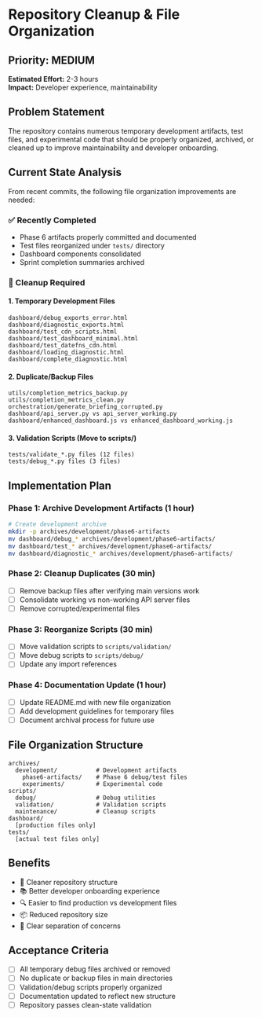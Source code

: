 # Repository Cleanup & File Organization

## Priority: MEDIUM  
**Estimated Effort:** 2-3 hours  
**Impact:** Developer experience, maintainability

## Problem Statement
The repository contains numerous temporary development artifacts, test files, and experimental code that should be properly organized, archived, or cleaned up to improve maintainability and developer onboarding.

## Current State Analysis
From recent commits, the following file organization improvements are needed:

### ✅ Recently Completed
- Phase 6 artifacts properly committed and documented
- Test files reorganized under `tests/` directory  
- Dashboard components consolidated
- Sprint completion summaries archived

### 🧹 Cleanup Required

#### 1. Temporary Development Files
```
dashboard/debug_exports_error.html
dashboard/diagnostic_exports.html  
dashboard/test_cdn_scripts.html
dashboard/test_dashboard_minimal.html
dashboard/test_datefns_cdn.html
dashboard/loading_diagnostic.html
dashboard/complete_diagnostic.html
```

#### 2. Duplicate/Backup Files
```
utils/completion_metrics_backup.py
utils/completion_metrics_clean.py  
orchestration/generate_briefing_corrupted.py
dashboard/api_server.py vs api_server_working.py
dashboard/enhanced_dashboard.js vs enhanced_dashboard_working.js
```

#### 3. Validation Scripts (Move to scripts/)
```
tests/validate_*.py files (12 files)
tests/debug_*.py files (3 files)
```

## Implementation Plan

### Phase 1: Archive Development Artifacts (1 hour)
```bash
# Create development archive
mkdir -p archives/development/phase6-artifacts
mv dashboard/debug_* archives/development/phase6-artifacts/
mv dashboard/test_* archives/development/phase6-artifacts/
mv dashboard/diagnostic_* archives/development/phase6-artifacts/
```

### Phase 2: Cleanup Duplicates (30 min)
- [ ] Remove backup files after verifying main versions work
- [ ] Consolidate working vs non-working API server files
- [ ] Remove corrupted/experimental files

### Phase 3: Reorganize Scripts (30 min)  
- [ ] Move validation scripts to `scripts/validation/`
- [ ] Move debug scripts to `scripts/debug/`
- [ ] Update any import references

### Phase 4: Documentation Update (1 hour)
- [ ] Update README.md with new file organization
- [ ] Add development guidelines for temporary files
- [ ] Document archival process for future use

## File Organization Structure
```
archives/
  development/           # Development artifacts
    phase6-artifacts/    # Phase 6 debug/test files  
    experiments/         # Experimental code
scripts/
  debug/                 # Debug utilities
  validation/            # Validation scripts  
  maintenance/           # Cleanup scripts
dashboard/
  [production files only]
tests/
  [actual test files only]
```

## Benefits
- 🧹 Cleaner repository structure
- 📚 Better developer onboarding experience  
- 🔍 Easier to find production vs development files
- 📦 Reduced repository size
- 🎯 Clear separation of concerns

## Acceptance Criteria
- [ ] All temporary debug files archived or removed
- [ ] No duplicate or backup files in main directories
- [ ] Validation/debug scripts properly organized
- [ ] Documentation updated to reflect new structure
- [ ] Repository passes clean-state validation
